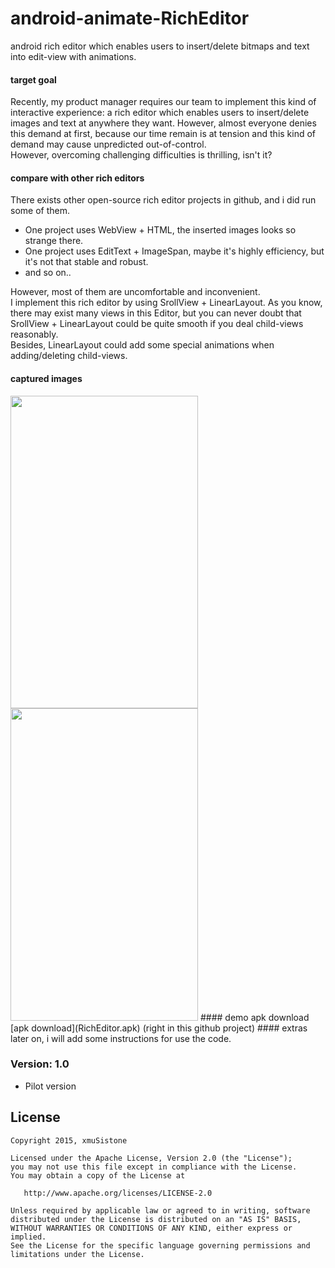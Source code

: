 # android-animate-RichEditor
android rich editor which enables users to insert/delete bitmaps and text into edit-view with animations.
#### target goal
Recently, my product manager requires our team to implement this kind of interactive experience: a rich editor which enables users to insert/delete images and text at anywhere they want. However, almost everyone denies this demand at first, because our time remain is at tension and this kind of demand may cause unpredicted out-of-control.<br>
However, overcoming challenging difficulties is thrilling, isn't it?
#### compare with other rich editors
There exists other open-source rich editor projects in github, and i did run some of them.    
* One project uses WebView + HTML, the inserted images looks so strange there.
* One project uses EditText + ImageSpan, maybe it's highly efficiency, but it's not that stable and robust.
* and so on..

However, most of them are uncomfortable and inconvenient.<br>
I implement this rich editor by using SrollView + LinearLayout. As you know, there may exist many views in this Editor, but you can never doubt that SrollView + LinearLayout could be quite smooth if you deal child-views reasonably. <br>
Besides, LinearLayout could add some special animations when adding/deleting child-views.
#### captured images
<td>
	 <img src="capture01.gif" width="300" height="500" />
	 <img src="capture02.gif" width="300" height="500" />
</td>
#### demo apk download
[apk download](RichEditor.apk) (right in this github project)
#### extras
later on, i will add some instructions for use the code.

### Version: 1.0

  * Pilot version

## License

    Copyright 2015, xmuSistone

    Licensed under the Apache License, Version 2.0 (the "License");
    you may not use this file except in compliance with the License.
    You may obtain a copy of the License at

       http://www.apache.org/licenses/LICENSE-2.0

    Unless required by applicable law or agreed to in writing, software
    distributed under the License is distributed on an "AS IS" BASIS,
    WITHOUT WARRANTIES OR CONDITIONS OF ANY KIND, either express or implied.
    See the License for the specific language governing permissions and
    limitations under the License.


